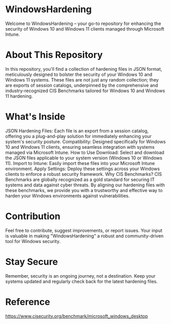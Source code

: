 # WindowsHardening

Welcome to WindowsHardening – your go-to repository for enhancing the security of Windows 10 and Windows 11 clients managed through Microsoft Intune.

# About This Repository
In this repository, you'll find a collection of hardening files in JSON format, meticulously designed to bolster the security of your Windows 10 and Windows 11 systems. These files are not just any random collection; they are exports of session catalogs, underpinned by the comprehensive and industry-recognized CIS Benchmarks tailored for Windows 10 and Windows 11 hardening.

# What's Inside
JSON Hardening Files: Each file is an export from a session catalog, offering you a plug-and-play solution for immediately enhancing your system's security posture.
Compatibility: Designed specifically for Windows 10 and Windows 11 clients, ensuring seamless integration with systems managed via Microsoft Intune.
How to Use
Download: Select and download the JSON files applicable to your system version (Windows 10 or Windows 11).
Import to Intune: Easily import these files into your Microsoft Intune environment.
Apply Settings: Deploy these settings across your Windows clients to enforce a robust security framework.
Why CIS Benchmarks?
CIS Benchmarks are globally recognized as a gold standard for securing IT systems and data against cyber threats. By aligning our hardening files with these benchmarks, we provide you with a trustworthy and effective way to harden your Windows environments against vulnerabilities.

# Contribution
Feel free to contribute, suggest improvements, or report issues. Your input is valuable in making "WindowsHardening" a robust and community-driven tool for Windows security.

# Stay Secure
Remember, security is an ongoing journey, not a destination. Keep your systems updated and regularly check back for the latest hardening files.

# Reference
https://www.cisecurity.org/benchmark/microsoft_windows_desktop
